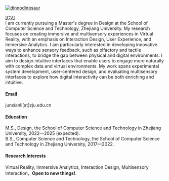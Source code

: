 

[![dinnodinosaur](https://img.shields.io/badge/dinnodinosaur-github-blue?logo=github)](https://github.com/dinnodinosaur)

[[CV]](https://raw.githubusercontent.com/dinnodinosaur/dinnodinosaur.github.io/main/contents/Junxian%20Li_CV.pdf)\
I am currently pursuing a Master's degree in Design at the School of Computer Science and Technology, Zhejiang University. My research focuses on creating immersive and multisensory experiences in Virtual Reality, with an emphasis on Interaction Design, User Experience, and Immersive Analytics. I am particularly interested in developing innovative ways to enhance sensory feedback, such as olfactory and tactile interactions, to bridge the gap between physical and digital environments. I aim to design intuitive interfaces that enable users to engage more naturally with complex data and virtual environments. My work spans experimental system development, user-centered design, and evaluating multisensory interfaces to explore how digital interactivity can be both enriching and intuitive.

#### Email
junxianli[at]zju.edu.cn

#### Education
M.S., Design, the School of Computer Science and Technology in Zhejiang University, 2022—2025 (expected).\
B.S., Computer Science and Technology, the School of Computer Science and Technology in Zhejiang University, 2017—2022.

#### Research Interests
Virtual Reality,  Immersive Analytics, Interaction Design, Multisensory Interaction，<strong>Open to new things!</strong>.